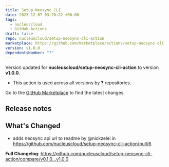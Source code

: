 ```yaml
---
title: Setup Neosync CLI
date: 2023-12-07 03:20:22 +00:00
tags:
  - nucleuscloud
  - GitHub Actions
draft: false
repo: nucleuscloud/setup-neosync-cli-action
marketplace: https://github.com/marketplace/actions/setup-neosync-cli
version: v1.0.0
dependentsNumber: "?"
---
```



Version updated for **nucleuscloud/setup-neosync-cli-action** to version **v1.0.0**.
- This action is used across all versions by **?** repositories.

Go to the [GitHub Marketplace](https://github.com/marketplace/actions/setup-neosync-cli) to find the latest changes.

## Release notes

## What's Changed
* adds neosync api url to readme by @nickzelei in https://github.com/nucleuscloud/setup-neosync-cli-action/pull/6


**Full Changelog**: https://github.com/nucleuscloud/setup-neosync-cli-action/compare/v0.1.0...v1.0.0
